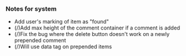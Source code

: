 <h3>Notes for system</h3>
<ul>
	<li>Add user's marking of item as "found"</li>
	<li>(/)Add max height of the comment container if a comment is added</li>
	<li>(/)Fix the bug where the delete button doesn't work on a newly prepended comment</li>
	<li>(/)Will use data tag on prepended items</li>
</ul>
